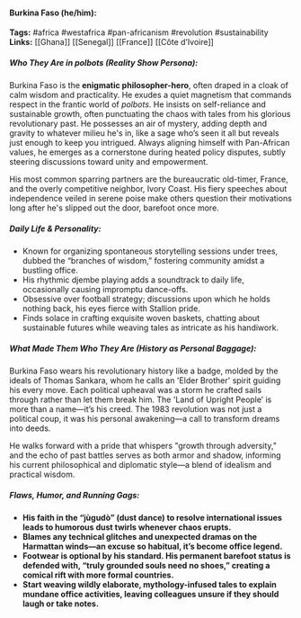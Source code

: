 #### Burkina Faso (he/him):  
**Tags:** #africa #westafrica #pan-africanism #revolution #sustainability  
**Links:** [[Ghana]] [[Senegal]] [[France]] [[Côte d’Ivoire]]

##### Who They Are in *polbots* (Reality Show Persona):  
Burkina Faso is the **enigmatic philosopher-hero**, often draped in a cloak of calm wisdom and practicality. He exudes a quiet magnetism that commands respect in the frantic world of *polbots*. He insists on self-reliance and sustainable growth, often punctuating the chaos with tales from his glorious revolutionary past. He possesses an air of mystery, adding depth and gravity to whatever milieu he's in, like a sage who’s seen it all but reveals just enough to keep you intrigued. Always aligning himself with Pan-African values, he emerges as a cornerstone during heated policy disputes, subtly steering discussions toward unity and empowerment.

His most common sparring partners are the bureaucratic old-timer, France, and the overly competitive neighbor, Ivory Coast. His fiery speeches about independence veiled in serene poise make others question their motivations long after he's slipped out the door, barefoot once more.

##### Daily Life & Personality:  
- Known for organizing spontaneous storytelling sessions under trees, dubbed the “branches of wisdom,” fostering community amidst a bustling office.  
- His rhythmic djembe playing adds a soundtrack to daily life, occasionally causing impromptu dance-offs.  
- Obsessive over football strategy; discussions upon which he holds nothing back, his eyes fierce with Stallion pride.  
- Finds solace in crafting exquisite woven baskets, chatting about sustainable futures while weaving tales as intricate as his handiwork.  

##### What Made Them Who They Are (History as Personal Baggage):  
Burkina Faso wears his revolutionary history like a badge, molded by the ideals of Thomas Sankara, whom he calls an 'Elder Brother' spirit guiding his every move. Each political upheaval was a storm he crafted sails through rather than let them break him. The 'Land of Upright People’ is more than a name—it’s his creed. The 1983 revolution was not just a political coup, it was his personal awakening—a call to transform dreams into deeds.

He walks forward with a pride that whispers "growth through adversity," and the echo of past battles serves as both armor and shadow, informing his current philosophical and diplomatic style—a blend of idealism and practical wisdom.

##### Flaws, Humor, and Running Gags:  
- **His faith in the “jùgudò” (dust dance) to resolve international issues leads to humorous dust twirls whenever chaos erupts.**  
- **Blames any technical glitches and unexpected dramas on the Harmattan winds—an excuse so habitual, it’s become office legend.**  
- **Footwear is optional by his standard. His permanent barefoot status is defended with, “truly grounded souls need no shoes,” creating a comical rift with more formal countries.**  
- **Start weaving wildly elaborate, mythology-infused tales to explain mundane office activities, leaving colleagues unsure if they should laugh or take notes.**